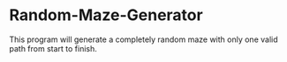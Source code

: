 # Random-Maze-Generator
This program will generate a completely random maze with only one valid path from start to finish.
